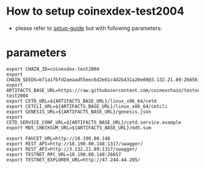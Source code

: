 # How to setup coinexdex-test2004

- please refer to [setup-guide](https://github.com/coinexchain/devops) but with following parameters:

# parameters
```shell
export CHAIN_ID=coinexdex-test2004
export CHAIN_SEEDS=b71a1fbfd2aeaad55eec6d2e61c4d2b431a20e09@3.132.21.89:26656,5b8ee18bc3745f2e6d141ea7133a73013b8da200@18.190.80.148:26656
export ARTIFACTS_BASE_URL=https://raw.githubusercontent.com/coinexchain/testnets/master/coinexdex-test2004
export CETD_URL=${ARTIFACTS_BASE_URL}/linux_x86_64/cetd
export CETCLI_URL=${ARTIFACTS_BASE_URL}/linux_x86_64/cetcli
export GENESIS_URL=${ARTIFACTS_BASE_URL}/genesis.json
export CETD_SERVICE_CONF_URL=${ARTIFACTS_BASE_URL}/cetd.service.example
export MD5_CHECKSUM_URL=${ARTIFACTS_BASE_URL}/md5.sum

export FAUCET_URL=http://18.190.80.148
export REST_API=http://18.190.80.148:1317/swagger/
export REST_API=http://3.132.21.89:1317/swagger/
export TESTNET_RPC_URL=18.190.80.148:26657
export TESTNET_EXPLORER_URL=http://47.244.44.205/
```
